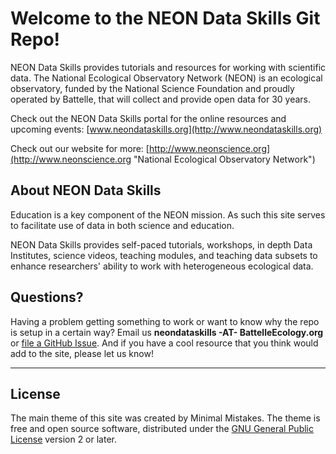 # Welcome to the NEON Data Skills Git Repo!

NEON Data Skills provides tutorials and resources for working with scientific 
data. The National Ecological Observatory Network (NEON) is an ecological observatory,
funded by the National Science Foundation and proudly operated by Battelle, that will 
collect and provide open data for 30 years. 

Check out the NEON Data Skills portal for the online resources and upcoming events: 
[www.neondataskills.org](http://www.neondataskills.org)

Check out our website for more: 
[http://www.neonscience.org](http://www.neonscience.org "National Ecological Observatory Network")

## About NEON Data Skills 

Education is a key component of the NEON mission. As such this site serves to 
facilitate use of data in both science and education.

NEON Data Skills provides self-paced tutorials, workshops, in depth Data Institutes,
 science videos, teaching modules, and teaching data subsets to enhance researchers' 
ability to work with heterogeneous ecological data. 


## Questions?

Having a problem getting something to work or want to know why the repo is setup 
in a certain way? Email us **neondataskills -AT- BattelleEcology.org** or 
[file a GitHub Issue](https://github.com/neonscience/NEON-Data-Skills/issues). And 
if you have a cool resource that you think would add to the site, please let us 
know!

---

## License

The main theme of this site was created by Minimal Mistakes. The theme is free 
and open source software, distributed under the 
[GNU General Public License](http://mmistakes.github.io/minimal-mistakes/LICENSE)
 version 2 or later.

